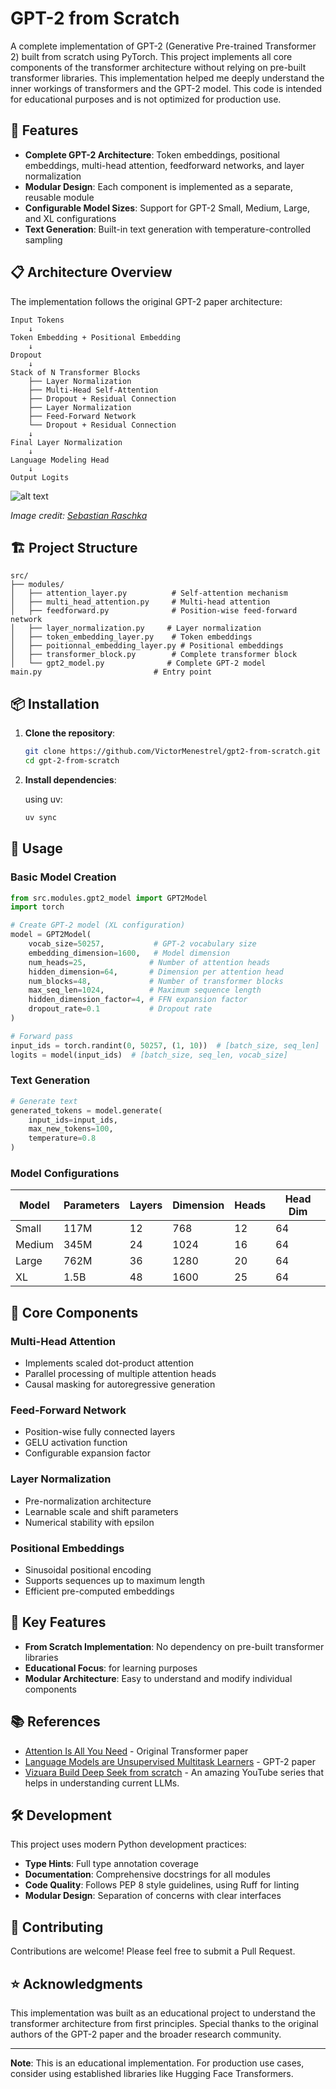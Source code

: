 # GPT-2 from Scratch

A complete implementation of GPT-2 (Generative Pre-trained Transformer 2) built from scratch using PyTorch. This project implements all core components of the transformer architecture without relying on pre-built transformer libraries. This implementation helped me deeply understand the inner workings of transformers and the GPT-2 model. This code is intended for educational purposes and is not optimized for production use.

## 🚀 Features

- **Complete GPT-2 Architecture**: Token embeddings, positional embeddings, multi-head attention, feedforward networks, and layer normalization
- **Modular Design**: Each component is implemented as a separate, reusable module
- **Configurable Model Sizes**: Support for GPT-2 Small, Medium, Large, and XL configurations
- **Text Generation**: Built-in text generation with temperature-controlled sampling

## 📋 Architecture Overview

The implementation follows the original GPT-2 paper architecture:

```
Input Tokens
    ↓
Token Embedding + Positional Embedding
    ↓
Dropout
    ↓
Stack of N Transformer Blocks
    ├── Layer Normalization
    ├── Multi-Head Self-Attention
    ├── Dropout + Residual Connection
    ├── Layer Normalization
    ├── Feed-Forward Network
    └── Dropout + Residual Connection
    ↓
Final Layer Normalization
    ↓
Language Modeling Head
    ↓
Output Logits
```

![alt text](doc/image.png)

*Image credit: [Sebastian Raschka](https://magazine.sebastianraschka.com/p/from-gpt-2-to-gpt-oss-analyzing-the)*

## 🏗️ Project Structure

```
src/
├── modules/
│   ├── attention_layer.py          # Self-attention mechanism
│   ├── multi_head_attention.py     # Multi-head attention
│   ├── feedforward.py              # Position-wise feed-forward network
│   ├── layer_normalization.py     # Layer normalization
│   ├── token_embedding_layer.py    # Token embeddings
│   ├── poitionnal_embedding_layer.py # Positional embeddings
│   ├── transformer_block.py        # Complete transformer block
│   └── gpt2_model.py              # Complete GPT-2 model
main.py                         # Entry point
```

## 📦 Installation

1. **Clone the repository**:
   ```bash
   git clone https://github.com/VictorMenestrel/gpt2-from-scratch.git
   cd gpt-2-from-scratch
   ```

2. **Install dependencies**:

    using uv:
   ```bash
   uv sync
   ```

## 🔧 Usage

### Basic Model Creation

```python
from src.modules.gpt2_model import GPT2Model
import torch

# Create GPT-2 model (XL configuration)
model = GPT2Model(
    vocab_size=50257,           # GPT-2 vocabulary size
    embedding_dimension=1600,   # Model dimension
    num_heads=25,              # Number of attention heads
    hidden_dimension=64,       # Dimension per attention head
    num_blocks=48,             # Number of transformer blocks
    max_seq_len=1024,          # Maximum sequence length
    hidden_dimension_factor=4, # FFN expansion factor
    dropout_rate=0.1           # Dropout rate
)

# Forward pass
input_ids = torch.randint(0, 50257, (1, 10))  # [batch_size, seq_len]
logits = model(input_ids)  # [batch_size, seq_len, vocab_size]
```

### Text Generation

```python
# Generate text
generated_tokens = model.generate(
    input_ids=input_ids,
    max_new_tokens=100,
    temperature=0.8
)
```

### Model Configurations

| Model | Parameters | Layers | Dimension | Heads | Head Dim |
|-------|------------|--------|-----------|-------|----------|
| Small | 117M       | 12     | 768       | 12    | 64       |
| Medium| 345M       | 24     | 1024      | 16    | 64       |
| Large | 762M       | 36     | 1280      | 20    | 64       |
| XL    | 1.5B       | 48     | 1600      | 25    | 64       |

## 🧩 Core Components

### Multi-Head Attention
- Implements scaled dot-product attention
- Parallel processing of multiple attention heads
- Causal masking for autoregressive generation

### Feed-Forward Network
- Position-wise fully connected layers
- GELU activation function
- Configurable expansion factor

### Layer Normalization
- Pre-normalization architecture
- Learnable scale and shift parameters
- Numerical stability with epsilon

### Positional Embeddings
- Sinusoidal positional encoding
- Supports sequences up to maximum length
- Efficient pre-computed embeddings

## 🎯 Key Features

- **From Scratch Implementation**: No dependency on pre-built transformer libraries
- **Educational Focus**: for learning purposes
- **Modular Architecture**: Easy to understand and modify individual components

## 📚 References

- [Attention Is All You Need](https://arxiv.org/abs/1706.03762) - Original Transformer paper
- [Language Models are Unsupervised Multitask Learners](https://cdn.openai.com/better-language-models/language_models_are_unsupervised_multitask_learners.pdf) - GPT-2 paper
- [Vizuara Build Deep Seek from scratch](https://www.youtube.com/playlist?list=PLPTV0NXA_ZSiOpKKlHCyOq9lnp-dLvlms) - An amazing YouTube series that helps in understanding current LLMs.

## 🛠️ Development

This project uses modern Python development practices:

- **Type Hints**: Full type annotation coverage
- **Documentation**: Comprehensive docstrings for all modules
- **Code Quality**: Follows PEP 8 style guidelines, using Ruff for linting
- **Modular Design**: Separation of concerns with clear interfaces

## 🤝 Contributing

Contributions are welcome! Please feel free to submit a Pull Request.

## ⭐ Acknowledgments

This implementation was built as an educational project to understand the transformer architecture from first principles. Special thanks to the original authors of the GPT-2 paper and the broader research community.

---

**Note**: This is an educational implementation. For production use cases, consider using established libraries like Hugging Face Transformers.